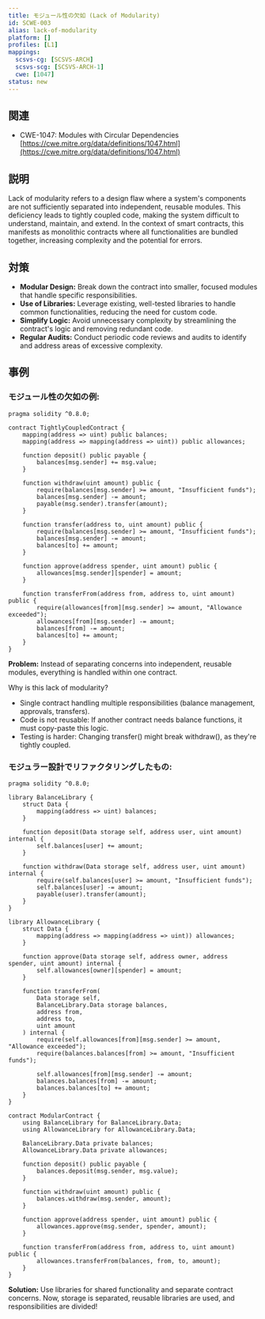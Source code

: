 ```yaml
---
title: モジュール性の欠如 (Lack of Modularity)
id: SCWE-003
alias: lack-of-modularity
platform: []
profiles: [L1]
mappings:
  scsvs-cg: [SCSVS-ARCH]
  scsvs-scg: [SCSVS-ARCH-1]
  cwe: [1047]
status: new
---
```


## 関連
- CWE-1047: Modules with Circular Dependencies
  [https://cwe.mitre.org/data/definitions/1047.html](https://cwe.mitre.org/data/definitions/1047.html)

## 説明
Lack of modularity refers to a design flaw where a system's components are not sufficiently separated into independent, reusable modules. This deficiency leads to tightly coupled code, making the system difficult to understand, maintain, and extend. In the context of smart contracts, this manifests as monolithic contracts where all functionalities are bundled together, increasing complexity and the potential for errors.

## 対策
- **Modular Design:** Break down the contract into smaller, focused modules that handle specific responsibilities.
- **Use of Libraries:** Leverage existing, well-tested libraries to handle common functionalities, reducing the need for custom code.
- **Simplify Logic:** Avoid unnecessary complexity by streamlining the contract's logic and removing redundant code.
- **Regular Audits:** Conduct periodic code reviews and audits to identify and address areas of excessive complexity.

## 事例

### モジュール性の欠如の例:

```solidity
pragma solidity ^0.8.0;

contract TightlyCoupledContract {
    mapping(address => uint) public balances;
    mapping(address => mapping(address => uint)) public allowances;

    function deposit() public payable {
        balances[msg.sender] += msg.value;
    }

    function withdraw(uint amount) public {
        require(balances[msg.sender] >= amount, "Insufficient funds");
        balances[msg.sender] -= amount;
        payable(msg.sender).transfer(amount);
    }

    function transfer(address to, uint amount) public {
        require(balances[msg.sender] >= amount, "Insufficient funds");
        balances[msg.sender] -= amount;
        balances[to] += amount;
    }

    function approve(address spender, uint amount) public {
        allowances[msg.sender][spender] = amount;
    }

    function transferFrom(address from, address to, uint amount) public {
        require(allowances[from][msg.sender] >= amount, "Allowance exceeded");
        allowances[from][msg.sender] -= amount;
        balances[from] -= amount;
        balances[to] += amount;
    }
}
```

**Problem:** Instead of separating concerns into independent, reusable modules, everything is handled within one contract.

Why is this lack of modularity?

- Single contract handling multiple responsibilities (balance management, approvals, transfers).
- Code is not reusable: If another contract needs balance functions, it must copy-paste this logic.
- Testing is harder: Changing transfer() might break withdraw(), as they're tightly coupled.

### モジュラー設計でリファクタリングしたもの:

```solidity
pragma solidity ^0.8.0;

library BalanceLibrary {
    struct Data {
        mapping(address => uint) balances;
    }

    function deposit(Data storage self, address user, uint amount) internal {
        self.balances[user] += amount;
    }

    function withdraw(Data storage self, address user, uint amount) internal {
        require(self.balances[user] >= amount, "Insufficient funds");
        self.balances[user] -= amount;
        payable(user).transfer(amount);
    }
}

library AllowanceLibrary {
    struct Data {
        mapping(address => mapping(address => uint)) allowances;
    }

    function approve(Data storage self, address owner, address spender, uint amount) internal {
        self.allowances[owner][spender] = amount;
    }

    function transferFrom(
        Data storage self,
        BalanceLibrary.Data storage balances,
        address from,
        address to,
        uint amount
    ) internal {
        require(self.allowances[from][msg.sender] >= amount, "Allowance exceeded");
        require(balances.balances[from] >= amount, "Insufficient funds");

        self.allowances[from][msg.sender] -= amount;
        balances.balances[from] -= amount;
        balances.balances[to] += amount;
    }
}

contract ModularContract {
    using BalanceLibrary for BalanceLibrary.Data;
    using AllowanceLibrary for AllowanceLibrary.Data;

    BalanceLibrary.Data private balances;
    AllowanceLibrary.Data private allowances;

    function deposit() public payable {
        balances.deposit(msg.sender, msg.value);
    }

    function withdraw(uint amount) public {
        balances.withdraw(msg.sender, amount);
    }

    function approve(address spender, uint amount) public {
        allowances.approve(msg.sender, spender, amount);
    }

    function transferFrom(address from, address to, uint amount) public {
        allowances.transferFrom(balances, from, to, amount);
    }
}

```

**Solution:** Use libraries for shared functionality and separate contract concerns. Now, storage is separated, reusable libraries are used, and responsibilities are divided!
